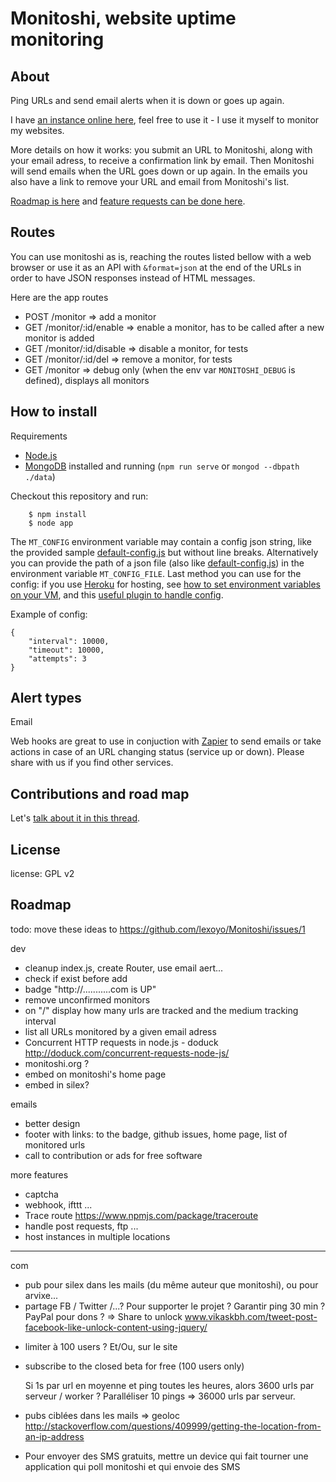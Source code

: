 # Monitoshi, website uptime monitoring

## About

Ping URLs and send email alerts when it is down or goes up again.

I have [an instance online here](https://monitoshi.herokuapp.com/), feel free to use it - I use it myself to monitor my websites.

More details on how it works: you submit an URL to Monitoshi, along with your email adress, to receive a confirmation link by email. Then Monitoshi will send emails when the URL goes down or up again. In the emails you also have a link to remove your URL and email from Monitoshi's list.

[Roadmap is here](https://github.com/lexoyo/Monitoshi/issues/1) and [feature requests can be done here](https://github.com/lexoyo/Monitoshi/issues/).

## Routes

You can use monitoshi as is, reaching the routes listed bellow with a web browser or use it as an API with `&format=json` at the end of the URLs in order to have JSON responses instead of HTML messages.

Here are the app routes

* POST /monitor => add a monitor
* GET /monitor/:id/enable => enable a monitor, has to be called after a new monitor is added
* GET /monitor/:id/disable => disable a monitor, for tests
* GET /monitor/:id/del => remove a monitor, for tests
* GET /monitor => debug only (when the env var `MONITOSHI_DEBUG` is defined), displays all monitors

## How to install

Requirements

* [Node.js](http://nodejs.org/)
* [MongoDB](https://www.mongodb.org/) installed and running (`npm run serve` or `mongod --dbpath ./data`)

Checkout this repository and run:

```
    $ npm install
    $ node app
```

The `MT_CONFIG` environment variable may contain a config json string, like the provided sample [default-config.js](https://github.com/lexoyo/Monitoshi/blob/master/default-config.js) but without line breaks. Alternatively you can provide the path of a json file (also like [default-config.js](https://github.com/lexoyo/Monitoshi/blob/master/default-config.js)) in the environment variable `MT_CONFIG_FILE`. Last method you can use for the config: if you use [Heroku](https://www.heroku.com) for hosting, see [how to set environment variables on your VM](https://devcenter.heroku.com/articles/config-vars), and this [useful plugin to handle config](https://github.com/ddollar/heroku-config).

Example of config:

```
{
    "interval": 10000,
    "timeout": 10000,
    "attempts": 3
}
```

## Alert types

Email

Web hooks are great to use in conjuction with [Zapier](https://zapier.com/) to send emails or take actions in case of an URL changing status (service up or down). Please share with us if you find other services.

## Contributions and road map

Let's [talk about it in this thread](https://github.com/lexoyo/Monitoshi/issues/1).

## License

license: GPL v2

## Roadmap

todo: move these ideas to https://github.com/lexoyo/Monitoshi/issues/1

dev

* cleanup index.js, create Router, use email aert...
* check if exist before add
* badge "http://...........com is UP"
* remove unconfirmed monitors
* on "/" display how many urls are tracked and the medium tracking interval
* list all URLs monitored by a given email adress
* Concurrent HTTP requests in node.js - doduck http://doduck.com/concurrent-requests-node-js/
* monitoshi.org ?
* embed on monitoshi's home page
* embed in silex?

emails

* better design
* footer with links: to the badge, github issues, home page, list of monitored urls
* call to contribution or ads for free software

more features

* captcha
* webhook, ifttt ...
* Trace route https://www.npmjs.com/package/traceroute
* handle post requests, ftp ...
* host instances in multiple locations

___

com

* pub pour silex dans les mails (du même auteur que monitoshi), ou pour arvixe...
* partage FB / Twitter /...? Pour supporter le projet ? Garantir ping 30 min ? PayPal pour dons ?
    => Share to unlock www.vikaskbh.com/tweet-post-facebook-like-unlock-content-using-jquery/

- limiter à 100 users ?
Et/Ou, sur le site
- subscribe to the closed beta for free (100 users only)

  Si 1s par url en moyenne et ping toutes les heures, alors 3600 urls par serveur / worker ? Paralléliser 10 pings => 36000 urls par serveur.

* pubs ciblées dans les mails => geoloc http://stackoverflow.com/questions/409999/getting-the-location-from-an-ip-address

* Pour envoyer des SMS gratuits, mettre un device qui fait tourner une application qui poll monitoshi et qui envoie des SMS
